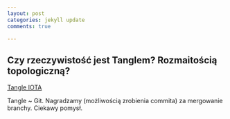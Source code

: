 ```yaml
---
layout: post
categories: jekyll update
comments: true

---
```


## Czy rzeczywistość jest Tanglem? Rozmaitością topologiczną?

[Tangle IOTA](https://docs.iota.org/introduction/tangle/introduction)
 
Tangle ~ Git. Nagradzamy (możliwością zrobienia commita) za mergowanie branchy. Ciekawy pomysł.